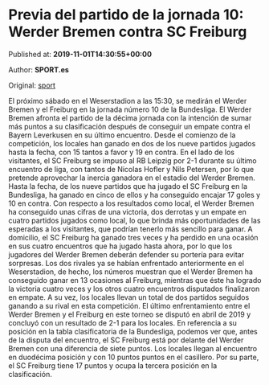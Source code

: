
# Previa del partido de la jornada 10: Werder Bremen contra SC Freiburg

Published at: **2019-11-01T14:30:55+00:00**

Author: **SPORT.es**

Original: [sport](https://www.sport.es/es/noticias/bundesliga/previa-del-partido-de-la-jornada-10-werder-bremen-contra-sc-freiburg-7710437)

El próximo sábado en el Weserstadion a las 15:30, se medirán el Werder Bremen y el Freiburg en la jornada número 10 de la Bundesliga.
El Werder Bremen afronta el partido de la décima jornada con la intención de sumar más puntos a su clasificación después de conseguir un empate contra el Bayern Leverkusen en su último encuentro. Desde el comienzo de la competición, los locales han ganado en dos de los nueve partidos jugados hasta la fecha, con 15 tantos a favor y 19 en contra.
En el lado de los visitantes, el SC Freiburg se impuso al RB Leipzig por 2-1 durante su último encuentro de liga, con tantos de Nicolas Hofler y Nils Petersen, por lo que pretende aprovechar la inercia ganadora en el estadio del Werder Bremen. Hasta la fecha, de los nueve partidos que ha jugado el SC Freiburg en la Bundesliga, ha ganado en cinco de ellos y ha conseguido encajar 17 goles y 10 en contra.
Con respecto a los resultados como local, el Werder Bremen ha conseguido unas cifras de una victoria, dos derrotas y un empate en cuatro partidos jugados como local, lo que brinda más oportunidades de las esperadas a los visitantes, que podrían tenerlo más sencillo para ganar. A domicilio, el SC Freiburg ha ganado tres veces y ha perdido en una ocasión en sus cuatro encuentros que ha jugado hasta ahora, por lo que los jugadores del Werder Bremen deberán defender su portería para evitar sorpresas.
Los dos rivales ya se habían enfrentado anteriormente en el Weserstadion, de hecho, los números muestran que el Werder Bremen ha conseguido ganar en 13 ocasiones al Freiburg, mientras que éste ha logrado la victoria cuatro veces y los otros cuatro encuentros disputados finalizaron en empate. A su vez, los locales llevan un total de dos partidos seguidos ganando a su rival en esta competición. El último enfrentamiento entre el Werder Bremen y el Freiburg en este torneo se disputó en abril de 2019 y concluyó con un resultado de 2-1 para los locales.
En referencia a su posición en la tabla clasificatoria de la Bundesliga, podemos ver que, antes de la disputa del encuentro, el SC Freiburg está por delante del Werder Bremen con una diferencia de siete puntos. Los locales llegan al encuentro en duodécima posición y con 10 puntos puntos en el casillero. Por su parte, el SC Freiburg tiene 17 puntos y ocupa la tercera posición en la clasificación.
